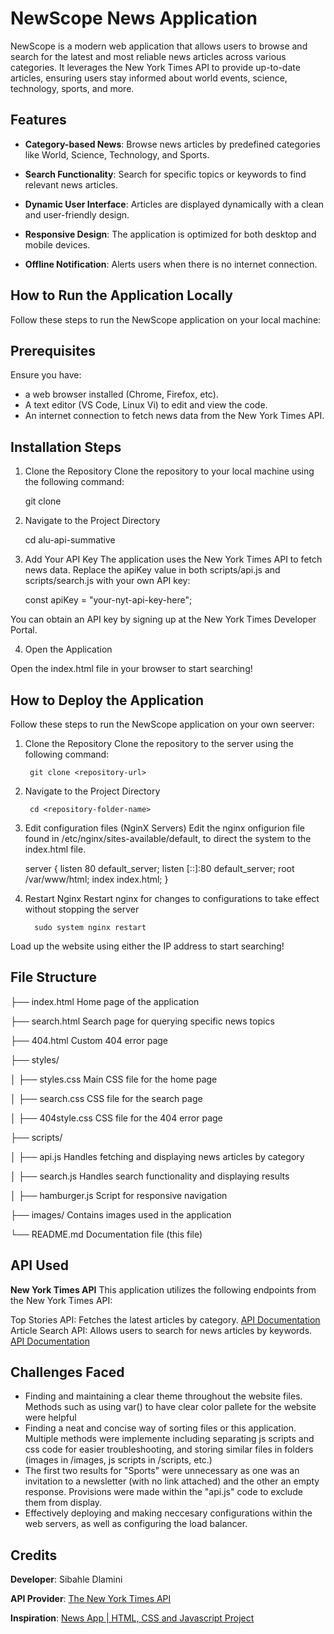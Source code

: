 # NewScope News Application

NewScope is a modern web application that allows users to browse and search for the latest and most reliable news articles across various categories. It leverages the New York Times API to provide up-to-date articles, ensuring users stay informed about world events, science, technology, sports, and more.

## Features

- **Category-based News**: Browse news articles by predefined categories like World, Science, Technology, and Sports.

- **Search Functionality**: Search for specific topics or keywords to find relevant news articles.
- **Dynamic User Interface**: Articles are displayed dynamically with a clean and user-friendly design.
- **Responsive Design**: The application is optimized for both desktop and mobile devices.
- **Offline Notification**: Alerts users when there is no internet connection.

## How to Run the Application Locally

Follow these steps to run the NewScope application on your local machine:

  ## Prerequisites
Ensure you have:
 - a web browser installed (Chrome, Firefox, etc).
 - A text editor (VS Code, Linux Vi) to edit and view the code.
 - An internet connection to fetch news data from the New York Times API.

  ## Installation Steps

1. Clone the Repository
Clone the repository to your local machine using the following command:

     git clone <repository-url>


2. Navigate to the Project Directory      

    cd alu-api-summative


3. Add Your API Key
The application uses the New York Times API to fetch news data.
Replace the apiKey value in both scripts/api.js and scripts/search.js with your own API key:

    const apiKey = "your-nyt-api-key-here";

You can obtain an API key by signing up at the New York Times Developer Portal.

4. Open the Application

Open the index.html file in your browser to start searching!

## How to Deploy the Application

Follow these steps to run the NewScope application on your own seerver:

1. Clone the Repository
Clone the repository to the server using the following command:

        git clone <repository-url>

2. Navigate to the Project Directory      

        cd <repository-folder-name>

3. Edit configuration files (NginX Servers)
Edit the nginx onfigurion file found in /etc/nginx/sites-available/default, to direct the system to the index.html file.
                                            
     server {
        listen 80 default_server;
        listen [::]:80 default_server;
        root /var/www/html;
            index index.html;
     }

4. Restart Nginx
Restart nginx for changes to configurations to take effect without stopping the server

         sudo system nginx restart

Load up the website using either the IP address to start searching!

## File Structure

├── index.html         Home page of the application

├── search.html        Search page for querying specific news topics

├── 404.html           Custom 404 error page

├── styles/

│   ├── styles.css     Main CSS file for the home page

│   ├── search.css     CSS file for the search page

│   ├── 404style.css   CSS file for the 404 error page

├── scripts/

│   ├── api.js         Handles fetching and displaying news articles by category

│   ├── search.js      Handles search functionality and displaying results

│   ├── hamburger.js   Script for responsive navigation

├── images/            Contains images used in the application

└── README.md          Documentation file (this file)


## API Used

**New York Times API**
This application utilizes the following endpoints from the New York Times API:

Top Stories API: Fetches the latest articles by category.
[API Documentation](https://developer.nytimes.com/docs/archive-product/1/overview)
Article Search API: Allows users to search for news articles by keywords.
[API Documentation](https://developer.nytimes.com/docs/articlesearch-product/1/overview)

## Challenges Faced
- Finding and maintaining a clear theme throughout the website files. Methods such as using var() to have clear color pallete for the website were helpful
- Finding a neat and concise way of sorting files or this application. Multiple methods were implemente including separating js scripts and css code for easier troubleshooting, and storing similar files in folders (images in /images, js scripts in /scripts, etc.)
- The first two results for "Sports" were unnecessary as one was an invitation to a newsletter (with no link attached) and the other an empty response. Provisions were made within the "api.js" code to exclude them from display.
- Effectively deploying and making neccesary configurations within the web servers, as well as configuring the load balancer.

## Credits

**Developer**: Sibahle Dlamini

**API Provider**: [The New York Times API](https://developer.nytimes.com/)

**Inspiration**: 
[News App | HTML, CSS and Javascript Project](https://www.youtube.com/watch?v=j8TtnNk35Ws)



